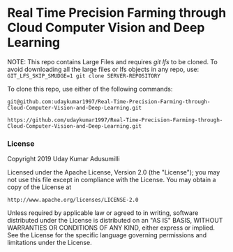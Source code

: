 # Real Time Precision Farming through Cloud Computer Vision and Deep Learning

NOTE: This repo contains Large Files and requires *git lfs* to be cloned. To avoid downloading all the large files or lfs objects in any repo, use: `GIT_LFS_SKIP_SMUDGE=1 git clone SERVER-REPOSITORY`

To clone this repo, use either of the following commands:
```
git@github.com:udaykumar1997/Real-Time-Precision-Farming-through-Cloud-Computer-Vision-and-Deep-Learning.git

https://github.com/udaykumar1997/Real-Time-Precision-Farming-through-Cloud-Computer-Vision-and-Deep-Learning.git
```

### License

Copyright 2019 Uday Kumar Adusumilli

Licensed under the Apache License, Version 2.0 (the "License");
you may not use this file except in compliance with the License.
You may obtain a copy of the License at

    http://www.apache.org/licenses/LICENSE-2.0

Unless required by applicable law or agreed to in writing, software
distributed under the License is distributed on an "AS IS" BASIS,
WITHOUT WARRANTIES OR CONDITIONS OF ANY KIND, either express or implied.
See the License for the specific language governing permissions and
limitations under the License.
